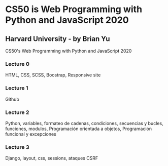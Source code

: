 # CS50 is Web Programming with Python and JavaScript 2020
## Harvard University - by Brian Yu

CS50's Web Programming with Python and JavaScript 2020

### Lecture 0
HTML, CSS, SCSS, Boostrap, Responsive site

### Lecture 1
Github

### Lecture 2
Python, variables, formateo de cadenas, condiciones, secuencias y bucles,
funciones, modulos, Programación orientada a objetos, Programación funcional
y excepciones


### Lecture 3
Django, layout, css, sessions, ataques CSRF

